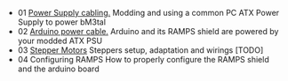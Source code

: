 * 01 [Power Supply cabling.](./01.PSU-arduino-shield.md) Modding and using a common PC ATX Power Supply to power bM3tal
* 02 [Arduino power cable.](./02.arduino.power.cable.md) Arduino and its RAMPS shield are powered by your modded ATX PSU
* 03 [Stepper Motors](./03.stepper.motors.md) Steppers setup, adaptation and wirings [TODO]
* 04 Configuring RAMPS How to properly configure the RAMPS shield and the arduino board
